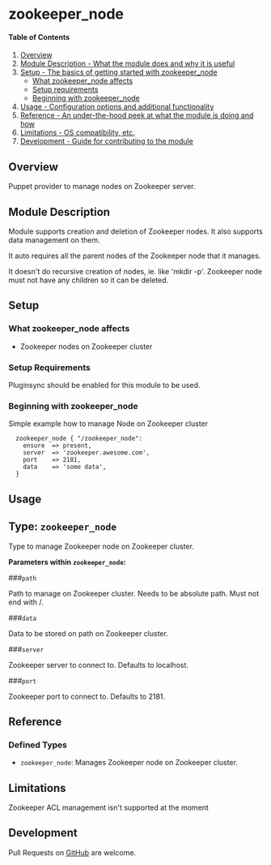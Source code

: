 # zookeeper_node

#### Table of Contents

1. [Overview](#overview)
2. [Module Description - What the module does and why it is useful](#module-description)
3. [Setup - The basics of getting started with zookeeper_node](#setup)
    * [What zookeeper_node affects](#what-zookeeper_node-affects)
    * [Setup requirements](#setup-requirements)
    * [Beginning with zookeeper_node](#beginning-with-zookeeper_node)
4. [Usage - Configuration options and additional functionality](#usage)
5. [Reference - An under-the-hood peek at what the module is doing and how](#reference)
5. [Limitations - OS compatibility, etc.](#limitations)
6. [Development - Guide for contributing to the module](#development)

## Overview

Puppet provider to manage nodes on Zookeeper server.

## Module Description

Module supports creation and deletion of Zookeeper nodes.
It also supports data management on them.

It auto requires all the parent nodes of the Zookeeper node that it manages.

It doesn't do recursive creation of nodes, ie. like 'mkdir -p'.
Zookeeper node must not have any children so it can be deleted.

## Setup

### What zookeeper_node affects

* Zookeeper nodes on Zookeeper cluster

### Setup Requirements

Pluginsync should be enabled for this module to be used.

### Beginning with zookeeper_node

Simple example how to manage Node on Zookeeper cluster

```puppet
  zookeeper_node { "/zookeeper_node":
    ensure  => present,
    server  => 'zookeeper.awesome.com',
    port    => 2181,
    data    => 'some data',
  }
```

## Usage

## Type: `zookeeper_node`

Type to manage Zookeeper node on Zookeeper cluster.

**Parameters within `zookeeper_node`:**

###`path`

Path to manage on Zookeeper cluster. Needs to be absolute path. Must not end with /.

###`data`

Data to be stored on path on Zookeeper cluster.

###`server`

Zookeeper server to connect to. Defaults to localhost.

###`port`

Zookeeper port to connect to. Defaults to 2181.

## Reference

### Defined Types

* `zookeeper_node`: Manages Zookeeper node on Zookeeper cluster.

## Limitations

Zookeeper ACL management isn't supported at the moment

## Development

Pull Requests on [GitHub](https://github.com/i-maravic/zookeeper-node) are welcome.
